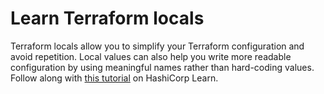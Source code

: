# Learn Terraform locals

Terraform locals allow you to simplify your Terraform configuration and avoid
repetition. Local values can also help you write more readable configuration by
using meaningful names rather than hard-coding values. Follow along with [this
tutorial](https://learn.hashicorp.com/tutorials/terraform/locals?in=terraform/configuration-language) on HashiCorp Learn.
